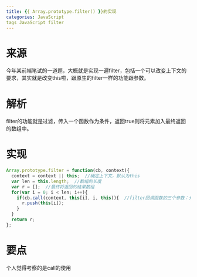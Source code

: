 ```yaml
---
title: {{ Array.prototype.filter() }}的实现
categories: JavaScript
tags JavaScript filter
---
```


# 来源

今年某前端笔试的一道题，大概就是实现一遍filter，包括一个可以改变上下文的要求，其实就是改变this啦，跟原生的filter一样的功能跟参数。

# 解析

filter的功能就是过滤，传入一个函数作为条件，返回true则将元素加入最终返回的数组中。

# 实现

```javascript
Array.prototype.filter = function(cb, context){
  context = context || this;  //确定上下文，默认为this
  var len = this.length;  //数组的长度
  var r = [];  //最终将返回的结果数组
  for(var i = 0; i < len; i++){
    if(cb.call(context, this[i], i, this)){  //filter回调函数的三个参数：元素值，元素索引，原数组
      r.push(this[i]);
    }
  }
  return r;
};
```

# 要点

个人觉得考察的是call的使用
